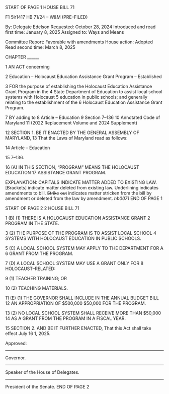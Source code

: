 START OF PAGE 1
HOUSE BILL 71

F1 5lr1417
HB 71/24 – W&M (PRE–FILED)

By: Delegate Edelson
Requested: October 28, 2024
Introduced and read first time: January 8, 2025
Assigned to: Ways and Means

Committee Report: Favorable with amendments
House action: Adopted
Read second time: March 8, 2025

CHAPTER ______

1 AN ACT concerning

2 Education – Holocaust Education Assistance Grant Program – Established

3 FOR the purpose of establishing the Holocaust Education Assistance Grant Program in the
4 State Department of Education to assist local school systems with Holocaust
5 education in public schools; and generally relating to the establishment of the
6 Holocaust Education Assistance Grant Program.

7 BY adding to
8 Article – Education
9 Section 7–136
10 Annotated Code of Maryland
11 (2022 Replacement Volume and 2024 Supplement)

12 SECTION 1. BE IT ENACTED BY THE GENERAL ASSEMBLY OF MARYLAND,
13 That the Laws of Maryland read as follows:

14 Article – Education

15 7–136.

16 (A) IN THIS SECTION, “PROGRAM” MEANS THE HOLOCAUST EDUCATION
17 ASSISTANCE GRANT PROGRAM.

EXPLANATION: CAPITALS INDICATE MATTER ADDED TO EXISTING LAW.
[Brackets] indicate matter deleted from existing law.
Underlining indicates amendments to bill.
~~Strike~~ ~~out~~ indicates matter stricken from the bill by amendment or deleted from the law by
amendment. *hb0071*
END OF PAGE 1

START OF PAGE 2
2 HOUSE BILL 71

1 (B) (1) THERE IS A HOLOCAUST EDUCATION ASSISTANCE GRANT
2 PROGRAM IN THE STATE.

3 (2) THE PURPOSE OF THE PROGRAM IS TO ASSIST LOCAL SCHOOL
4 SYSTEMS WITH HOLOCAUST EDUCATION IN PUBLIC SCHOOLS.

5 (C) A LOCAL SCHOOL SYSTEM MAY APPLY TO THE DEPARTMENT FOR A
6 GRANT FROM THE PROGRAM.

7 (D) A LOCAL SCHOOL SYSTEM MAY USE A GRANT ONLY FOR
8 HOLOCAUST–RELATED:

9 (1) TEACHER TRAINING; OR

10 (2) TEACHING MATERIALS.

11 (E) (1) THE GOVERNOR SHALL INCLUDE IN THE ANNUAL BUDGET BILL
12 AN APPROPRIATION OF $500,000 $50,000 FOR THE PROGRAM.

13 (2) NO LOCAL SCHOOL SYSTEM SHALL RECEIVE MORE THAN $50,000
14 AS A GRANT FROM THE PROGRAM IN A FISCAL YEAR.

15 SECTION 2. AND BE IT FURTHER ENACTED, That this Act shall take effect July
16 1, 2025.

Approved:

________________________________________________________________________________
Governor.

________________________________________________________________________________
Speaker of the House of Delegates.

________________________________________________________________________________
President of the Senate.
END OF PAGE 2